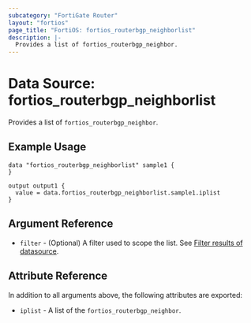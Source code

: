```yaml
---
subcategory: "FortiGate Router"
layout: "fortios"
page_title: "FortiOS: fortios_routerbgp_neighborlist"
description: |-
  Provides a list of fortios_routerbgp_neighbor.
---
```


# Data Source: fortios_routerbgp_neighborlist
Provides a list of `fortios_routerbgp_neighbor`.

## Example Usage

```hcl
data "fortios_routerbgp_neighborlist" sample1 {
}

output output1 {
  value = data.fortios_routerbgp_neighborlist.sample1.iplist
}
```

## Argument Reference

* `filter` - (Optional) A filter used to scope the list. See [Filter results of datasource](https://registry.terraform.io/providers/fortinetdev/fortios/latest/docs/guides/fgt_filter).

## Attribute Reference

In addition to all arguments above, the following attributes are exported:

* `iplist` -  A list of the `fortios_routerbgp_neighbor`.
